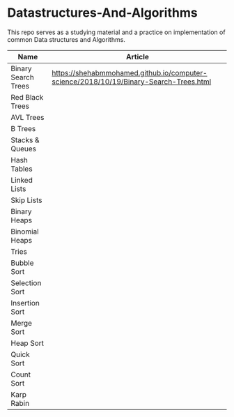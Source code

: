 # Datastructures-And-Algorithms
This repo serves as a studying material and a practice on implementation of common Data structures and Algorithms.


|Name|Article|
|------|---------|
|Binary Search Trees|https://shehabmmohamed.github.io/computer-science/2018/10/19/Binary-Search-Trees.html|
|Red Black Trees||
|AVL Trees||
|B Trees||
|Stacks & Queues||
|Hash Tables||
|Linked Lists||
|Skip Lists||
|Binary Heaps||
|Binomial Heaps||
|Tries||
|Bubble Sort||
|Selection Sort||
|Insertion Sort||
|Merge Sort||
|Heap Sort||
|Quick Sort||
|Count Sort||
|Karp Rabin||



